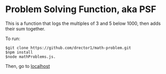 # Problem Solving Function, aka PSF

This is a function that logs the multiples of 3 and 5 below 1000, then adds their sum together.

To run:
````
$git clone https://github.com/drector1/math-problem.git
$npm install
$node mathProblems.js.
````
Then, go to [localhost](http://localhost:3000)
